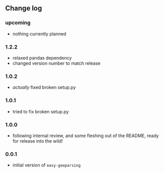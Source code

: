 Change log
---

### upcoming

- nothing currently planned



### 1.2.2

- relaxed pandas dependency
- changed version number to match release

### 1.0.2

- _actually_ fixed broken setup.py

### 1.0.1

- tried to fix broken setup.py

### 1.0.0

- following internal review, and some fleshing out of the README, ready for release into the wild!

### 0.0.1

- initial version of `easy-geoparsing`
